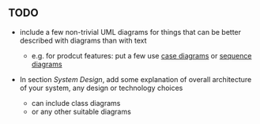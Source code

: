## TODO

* include a few non-trivial UML diagrams for things that can be better
  described with diagrams than with text
  * e.g. for prodcut features: put a few use
  [case diagrams](http://en.wikipedia.org/wiki/Use_Case_Diagram) or
  [sequence diagrams](http://en.wikipedia.org/wiki/Sequence_diagram)


* In section _System Design_, add some explanation of overall architecture
  of your system, any design or technology choices
  * can include class diagrams
  * or any other suitable diagrams
